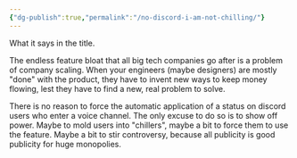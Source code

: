 ```yaml
---
{"dg-publish":true,"permalink":"/no-discord-i-am-not-chilling/"}
---
```



What it says in the title.

The endless feature bloat that all big tech companies go after is a problem of company scaling. When your engineers (maybe designers) are mostly "done" with the product, they have to invent new ways to keep money flowing, lest they have to find a new, real problem to solve.

There is no reason to force the automatic application of a status on discord users who enter a voice channel.
The only excuse to do so is to show off power. Maybe to mold users into "chillers", maybe a bit to force them to use the feature.
Maybe a bit to stir controversy, because all publicity is good publicity for huge monopolies.